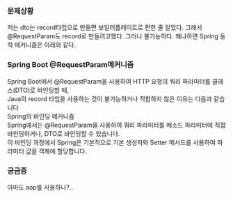 ### 문제상황
저는 dto는 record타입으로 만들면 보일러플레이트로 편한 줄 알았다.
그래서 @RequestParam도 record로 만들려고했다. 그러나 불가능하다. 
왜냐하면 Spring 동작 메커니즘은 아래와 같다.

### Spring Boot @RequestParam메커니즘
Spring Boot에서 @RequestParam을 사용하여 HTTP 요청의 쿼리 파라미터를 클래스(DTO)로 바인딩할 때,  <br>
Java의 record 타입을 사용하는 것이 불가능하거나 적합하지 않은 이유는 다음과 같습니다 <br>
Spring의 바인딩 메커니즘 <br>
Spring에서는 @RequestParam을 사용하여 쿼리 파라미터를 메소드 파라미터에 직접 바인딩하거나, DTO로 바인딩할 수 있습니다. <br>
이 바인딩 과정에서 Spring은 기본적으로 기본 생성자와 Setter 메서드를 사용하여 파라미터 값을 객체에 할당합니다. <br>

### 궁금증
아마도 aop를 사용하나?..
